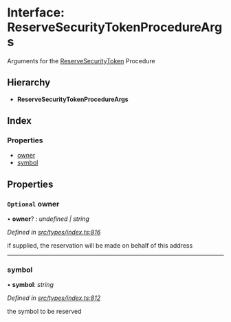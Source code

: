 # Interface: ReserveSecurityTokenProcedureArgs

Arguments for the [ReserveSecurityToken](../enums/_types_index_.proceduretype.md#reservesecuritytoken) Procedure

## Hierarchy

- **ReserveSecurityTokenProcedureArgs**

## Index

### Properties

- [owner](_types_index_.reservesecuritytokenprocedureargs.md#optional-owner)
- [symbol](_types_index_.reservesecuritytokenprocedureargs.md#symbol)

## Properties

### `Optional` owner

• **owner**? : _undefined | string_

_Defined in [src/types/index.ts:816](https://github.com/PolymathNetwork/polymath-sdk/blob/a1cd5e3/src/types/index.ts#L816)_

if supplied, the reservation will be made on behalf of this address

---

### symbol

• **symbol**: _string_

_Defined in [src/types/index.ts:812](https://github.com/PolymathNetwork/polymath-sdk/blob/a1cd5e3/src/types/index.ts#L812)_

the symbol to be reserved
